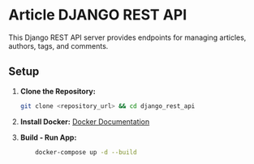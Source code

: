 # Article DJANGO REST API 

This Django REST API server provides endpoints for managing articles, authors, tags, and comments.

## Setup

1. **Clone the Repository:**

   ```bash
   git clone <repository_url> && cd django_rest_api

2. **Install Docker:**
    [Docker Documentation](https://docs.docker.com/desktop/)

3. **Build - Run App:**
    ```bash
        docker-compose up -d --build